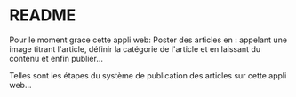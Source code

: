 # README

Pour le moment grace cette appli web:
Poster des articles en :
appelant une image 
titrant l'article, définir la catégorie de l'article et en laissant du contenu et enfin publier...

Telles sont les étapes du système de publication des articles sur cette appli web...
